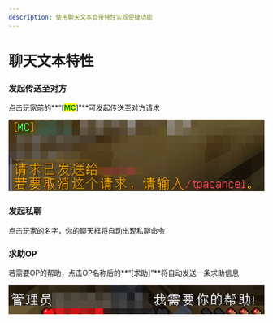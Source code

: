 ```yaml
---
description: 使用聊天文本自带特性实现便捷功能
---
```


# 聊天文本特性

### 发起传送至对方

点击玩家前的**“**<mark style="color:yellow;">**\[**</mark><mark style="color:green;">**MC**</mark><mark style="color:yellow;">**]**</mark>**”**可发起传送至对方请求

![](<../.gitbook/assets/image (2).png>)

### 发起私聊

点击玩家的名字，你的聊天框将自动出现私聊命令

### 求助OP

若需要OP的帮助，点击OP名称后的**“**<mark style="color:red;">**\[求助]**</mark>**”**将自动发送一条求助信息

![](../.gitbook/assets/image.png)
